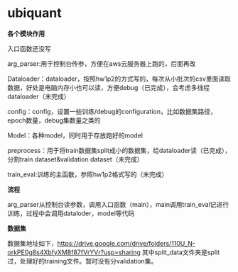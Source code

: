 # ubiquant

**各个模块作用**

入口函数还没写

arg_parser:用于控制台传参，方便在aws云服务器上跑的，后面再改

Dataloader：dataloader，按照hw1p2的方式写的，每次从小批次的csv里面读取数据，好处是电脑内存小也可以读，方便debug（已完成），会考虑多线程dataloader（未完成）

config：config，设置一些训练/debug的configuration，比如数据集路径，epoch数量，debug集数量之类的

Model：各种model，同时用于存放跑好的model

preprocess：用于将train数据集split成小的数据集，给dataloader读（已完成），分割train dataset&validation dataset（未完成）

train_eval:训练的主函数，参照hw1p2格式写的（未完成）

**流程**

arg_parser从控制台读参数，调用入口函数（main），main调用train_eval记进行训练，过程中会调用dataloder，model等代码

**数据集**

数据集地址如下，https://drive.google.com/drive/folders/110U_N-orkPE0g8s4XbfyXM8f87fVrYVr?usp=sharing
其中split_data文件夹是split过，处理好的training文件。暂时没有分validation集。
